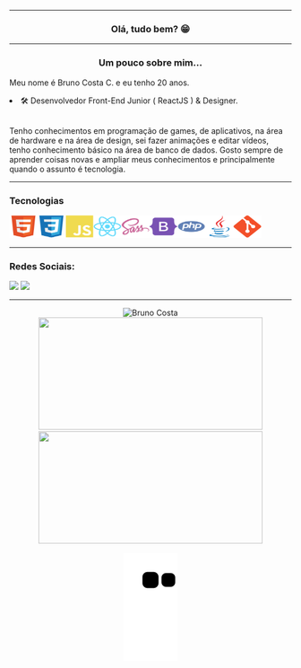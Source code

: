 <div>
  <hr />
    <h3 align="center">Olá, tudo bem? 😁</h3>
  <hr />

<h3 align="center">Um pouco sobre mim...</h3>
<p>Meu nome é Bruno Costa C. e eu tenho 20 anos. <br/> 

<li>🛠 Desenvolvedor Front-End Junior ( ReactJS ) & Designer.</li><br/>  

Tenho conhecimentos em programação de games, de aplicativos, na área de hardware e na área de design, sei fazer animações e editar vídeos, tenho conhecimento básico na área de banco de dados. 
Gosto sempre de aprender coisas novas e ampliar meus conhecimentos e principalmente quando o assunto é tecnologia.</p>

<hr />

  <!--Habilidades-->

  <h3>Tecnologias</h2>

  <img alt="HTML5" height="40" width="50" src="https://github.com/devicons/devicon/blob/master/icons/html5/html5-original.svg"><img alt="CSS3" height="40" width="50" src="https://github.com/devicons/devicon/blob/master/icons/css3/css3-original.svg"><img alt="Js" height="40" width="50" src="https://github.com/devicons/devicon/blob/master/icons/javascript/javascript-plain.svg"><img alt="ReactJS" height="40" width="50" src="https://github.com/devicons/devicon/blob/master/icons/react/react-original.svg"><img alt="ReactJS" height="40" width="50" src="https://github.com/devicons/devicon/blob/master/icons/sass/sass-original.svg"><img alt="Bootstrap" height="40" width="50" src="https://github.com/devicons/devicon/blob/master/icons/bootstrap/bootstrap-plain.svg"><img alt="PHP" height="40" width="50" src="https://github.com/devicons/devicon/blob/master/icons/php/php-plain.svg"><img alt="JAVA" height="40" width="50" src="https://github.com/devicons/devicon/blob/master/icons/java/java-original.svg"><img alt="GIT" height="40" width="50" src="https://github.com/devicons/devicon/blob/master/icons/git/git-original.svg">
  <hr />

  <!--Redes Sociais-->

  <h3>Redes Sociais:</h3>
  <a href="https://www.linkedin.com/in/bruno-costa-a643621b2/" target="_blank"><img src="https://img.shields.io/badge/LinkedIn-0077B5?style=for-the-badge&logo=linkedin&logoColor=white" target="_blank"></a>  
  <a href="mailto:bruno.costa.c06@gmail.com"><img src="https://img.shields.io/badge/-Gmail-%23333?style=for-the-badge&logo=gmail&logoColor=white" target="_blank"></a>

  <hr />
  
  <div align="center">  
     <img src="https://komarev.com/ghpvc/?username=ihyperbr&color=blue" alt="Bruno Costa" />
  </div>
  
  <!--Tabelas do Github-->
  <div align="center">
     <a href="https://github.com/ihyperbr">
     <img height="200em" width="400em" = src="https://github-readme-stats.vercel.app/api/top-langs/?username=ihyperbr&theme=discord_old_blurple&layout=compact" />
     <img height="200em" width="400em" = src="https://github-readme-stats.vercel.app/api?username=ihyperbr&show_icons=true&theme=discord_old_blurple&include_all_commits=true&count_private=true" />
  </div>

  <div align="center">  
    
![Snake animation](https://github.com/ihyperbr/ihyperbr/blob/output/github-contribution-grid-snake.svg)
    
  </div>    
</div> 

